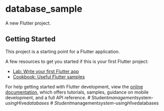 # database_sample

A new Flutter project.

## Getting Started

This project is a starting point for a Flutter application.

A few resources to get you started if this is your first Flutter project:

- [Lab: Write your first Flutter app](https://docs.flutter.dev/get-started/codelab)
- [Cookbook: Useful Flutter samples](https://docs.flutter.dev/cookbook)

For help getting started with Flutter development, view the
[online documentation](https://docs.flutter.dev/), which offers tutorials,
samples, guidance on mobile development, and a full API reference.
#   S t u d e n t _ m a n a g e m e n t _ s y s t e m - _ u s i n g _ H I v e _ d a t a b a s e s  
 #   S t u d e n t _ m a n a g e m e n t _ s y s t e m - _ u s i n g _ H I v e _ d a t a b a s e s  
 